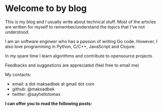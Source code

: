 # Welcome to by blog

This is my blog and I usually write about technical stuff. Most of the articles are written for myself to remember/understand the topics that I've not understood.

I am an software engineer who has a passion of writing Go code. However, I also love programming in Python, C/C++, JavaScript and Clojure.

In my spare time I learn algorithms and contribute to opensource projects.

Feedbacks and suggestions are appreciated (feel free to email me)

My contacts:

* email: a dot maksadbek at gmail dot com
* github: @maksadbek
* twitter: @sayhellotomax

__I can offer you to read the following posts:__

```{tableofcontents}
```
